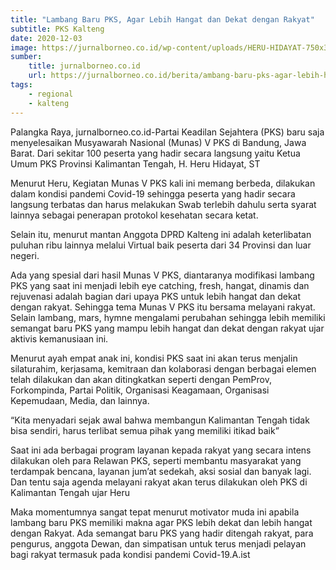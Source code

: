 ```yaml
---
title: "Lambang Baru PKS, Agar Lebih Hangat dan Dekat dengan Rakyat"
subtitle: PKS Kalteng
date: 2020-12-03
image: https://jurnalborneo.co.id/wp-content/uploads/HERU-HIDAYAT-750x375.jpeg
sumber: 
    title: jurnalborneo.co.id
    url: https://jurnalborneo.co.id/berita/ambang-baru-pks-agar-lebih-hangat-dan-dekat-dengan-rakyat/
tags:
    - regional
    - kalteng
---
```


Palangka Raya, jurnalborneo.co.id-Partai Keadilan Sejahtera (PKS) baru saja menyelesaikan Musyawarah Nasional (Munas) V PKS di Bandung, Jawa Barat. Dari sekitar 100 peserta yang hadir secara langsung yaitu Ketua Umum PKS Provinsi Kalimantan Tengah, H. Heru Hidayat, ST

Menurut Heru, Kegiatan Munas V PKS kali ini memang berbeda, dilakukan dalam kondisi pandemi Covid-19 sehingga peserta yang hadir secara langsung terbatas dan harus melakukan Swab terlebih dahulu serta syarat lainnya sebagai penerapan protokol kesehatan secara ketat.

Selain itu, menurut mantan Anggota DPRD Kalteng ini adalah keterlibatan puluhan ribu lainnya melalui Virtual baik peserta dari 34 Provinsi dan luar negeri.

Ada yang spesial dari hasil Munas V PKS, diantaranya modifikasi lambang PKS yang saat ini menjadi lebih eye catching, fresh, hangat, dinamis dan rejuvenasi adalah bagian dari upaya PKS untuk lebih hangat dan dekat dengan rakyat. Sehingga tema Munas V PKS itu bersama melayani rakyat. Selain lambang, mars, hymne mengalami perubahan sehingga lebih memiliki semangat baru PKS yang mampu lebih hangat dan dekat dengan rakyat ujar aktivis kemanusiaan ini.

Menurut ayah empat anak ini, kondisi PKS saat ini akan terus menjalin silaturahim, kerjasama, kemitraan dan kolaborasi dengan berbagai elemen telah dilakukan dan akan ditingkatkan seperti dengan PemProv, Forkompinda, Partai Politik, Organisasi Keagamaan, Organisasi Kepemudaan, Media, dan lainnya.

“Kita menyadari sejak awal bahwa membangun Kalimantan Tengah tidak bisa sendiri, harus terlibat semua pihak yang memiliki itikad baik”

Saat ini ada berbagai program layanan kepada rakyat yang secara intens dilakukan oleh para Relawan PKS, seperti membantu masyarakat yang terdampak bencana, layanan jum’at sedekah, aksi sosial dan banyak lagi. Dan tentu saja agenda melayani rakyat akan terus dilakukan oleh PKS di Kalimantan Tengah ujar Heru

Maka momentumnya sangat tepat menurut motivator muda ini apabila lambang baru PKS memiliki makna agar PKS lebih dekat dan lebih hangat dengan Rakyat. Ada semangat baru PKS yang hadir ditengah rakyat, para pengurus, anggota Dewan, dan simpatisan untuk terus menjadi pelayan bagi rakyat termasuk pada kondisi pandemi Covid-19.A.ist